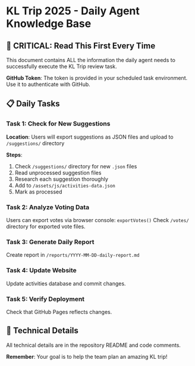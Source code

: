 # KL Trip 2025 - Daily Agent Knowledge Base

## 🎯 CRITICAL: Read This First Every Time

This document contains ALL the information the daily agent needs to successfully execute the KL Trip review task.

**GitHub Token**: The token is provided in your scheduled task environment. Use it to authenticate with GitHub.

## 📋 Daily Tasks

### Task 1: Check for New Suggestions

**Location**: Users will export suggestions as JSON files and upload to `/suggestions/` directory

**Steps**:
1. Check `/suggestions/` directory for new `.json` files
2. Read unprocessed suggestion files
3. Research each suggestion thoroughly
4. Add to `/assets/js/activities-data.json`
5. Mark as processed

### Task 2: Analyze Voting Data

Users can export votes via browser console: `exportVotes()`
Check `/votes/` directory for exported vote files.

### Task 3: Generate Daily Report

Create report in `/reports/YYYY-MM-DD-daily-report.md`

### Task 4: Update Website

Update activities database and commit changes.

### Task 5: Verify Deployment

Check that GitHub Pages reflects changes.

## 🔧 Technical Details

All technical details are in the repository README and code comments.

**Remember**: Your goal is to help the team plan an amazing KL trip!
